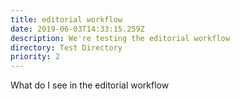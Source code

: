 ```yaml
---
title: editorial workflow
date: 2019-06-03T14:33:15.259Z
description: We're testing the editorial workflow
directory: Test Directory
priority: 2
---
```

What do I see in the editorial workflow
